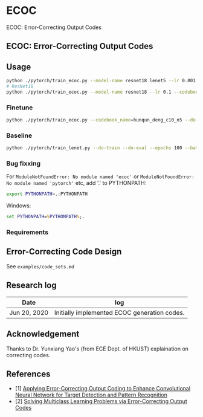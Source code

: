 # ECOC

ECOC: Error-Correcting Output Codes

## ECOC: Error-Correcting Output Codes

## Usage

```bash
python ./pytorch/train_ecoc.py --model-name resnet18 lenet5 --lr 0.001 --codebook_name=hunqun_deng_c10_n5 --do-train --do-eval --epochs 100 --batch-size 32 --loss binary_cross_entropy
# ResNet18
python ./pytorch/train_ecoc.py --model-name resnet18 --lr 0.1 --codebook_name=hunqun_deng_c10_n5 --do-train --do-eval --epochs 100 --batch-size 32 --loss binary_cross_entropy
```

### Finetune

```bash
python ./pytorch/train_ecoc.py --codebook_name=hunqun_deng_c10_n5 --do-train --do-eval --epochs 100 --batch-size 32 --loss binary_cross_entropy --model-path ./output/ECOC-LeNet-5_MNIST_sgd_20230520-020335/ECOC-LeNet-5.pt
```

### Baseline

```bash
python ./pytorch/train_lenet.py --do-train --do-eval --epochs 100 --batch-size 32  --loss cross_entropy
```

### Bug fixxing

For `ModuleNotFoundError: No module named 'ecoc'` or `ModuleNotFoundError: No module named 'pytorch'` etc, add '.' to PYTHONPATH:

```bash
export PYTHONPATH=.:PYTHONPATH
```

Windows:

```cmd
set PYTHONPATH=%PYTHONPATH%;.
```

### Requirements

## Error-Correcting Code Design

See `examples/code_sets.md`

## Research log

| Date         | log                                          |
| ------------ | -------------------------------------------- |
| Jun 20, 2020 | Initially implemented ECOC generation codes. |

## Acknowledgement

Thanks to Dr. Yunxiang Yao's (from ECE Dept. of HKUST) explaination on correcting codes.

## References

- [1] [Applying Error-Correcting Output Coding to Enhance Convolutional Neural Network for Target Detection and Pattern Recognition](https://ieeexplore.ieee.org/document/5597751)
- [2] [Solving Multiclass Learning Problems via Error-Correcting Output Codes](https://www.jair.org/index.php/jair/article/view/10127)
